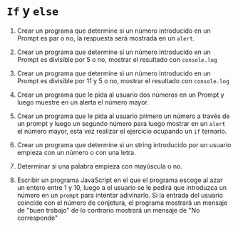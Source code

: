# `If` y `else`

1. Crear un programa que determine si un número introducido en un Prompt es par o no, la respuesta será mostrada en un `alert`.

2. Crear un programa que determine si un número introducido en un Prompt es divisible por 5 o no, mostrar el resultado con `console.log`

3. Crear un programa que determine si un número introducido en un Prompt es divisible por 11 y 5 o no, mostrar el resultado con `console.log`

4. Crear un programa que le pida al usuario dos números en un Prompt y luego muestre en un alerta el número mayor.

5. Crear un programa que le pida al usuario primero un número a través de un prompt y luego un segundo número para luego mostrar en un `alert` el número mayor, esta vez realizar el ejercicio ocupando un `if` ternario.

6. Crear un programa que determine si un string introducido por un usuario empieza con un número o con una letra.

7. Determinar si una palabra empieza con mayúscula o no.

8. Escribir un programa JavaScript en el que el programa escoge al azar un entero entre 1 y 10, luego a el usuario se le pedirá que introduzca un número en un `prompt` para intentar adivinarlo. Si la entrada del usuario coincide con el número de conjetura, el programa mostrará un mensaje de "buen trabajo" de lo contrario mostrará un mensaje de "No corresponde"
